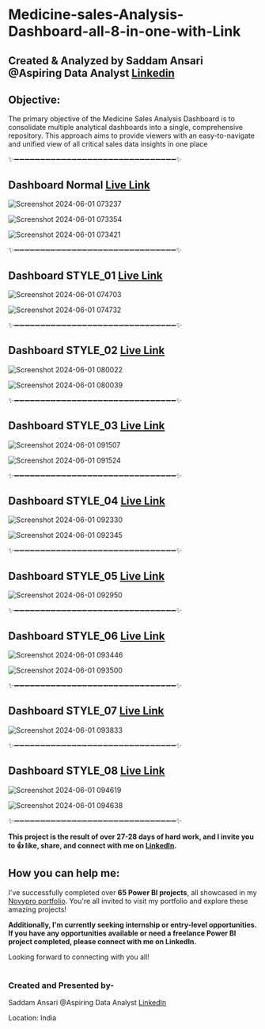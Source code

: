 # Medicine-sales-Analysis-Dashboard-all-8-in-one-with-Link

## Created & Analyzed by Saddam Ansari @Aspiring Data Analyst [Linkedin](https://www.linkedin.com/in/saddam-ansari-dataanalyst/)

## Objective:
The primary objective of the Medicine Sales Analysis Dashboard is to consolidate multiple analytical dashboards into a single, comprehensive repository. This approach aims to provide viewers with an easy-to-navigate and unified view of all critical sales data insights in one place

✨➖➖➖➖➖➖➖➖➖➖➖➖➖➖➖➖➖➖➖➖➖➖➖➖➖➖➖➖➖➖➖✨

## Dashboard Normal [Live Link](https://project.novypro.com/KnF4wU)

![Screenshot 2024-06-01 073237](https://github.com/user-saddam123/Medicine-sales-Analysis-Dashboard-all-8-in-one-with-Link/assets/123800896/b3025a1f-8ece-44f6-8ab7-e717be87cb05)

![Screenshot 2024-06-01 073354](https://github.com/user-saddam123/Medicine-sales-Analysis-Dashboard-all-8-in-one-with-Link/assets/123800896/647c13e0-6efc-4415-8bcf-be17bd9ddd88)

![Screenshot 2024-06-01 073421](https://github.com/user-saddam123/Medicine-sales-Analysis-Dashboard-all-8-in-one-with-Link/assets/123800896/d518f69e-6287-4f87-aa5f-3a9e146aed02)

✨➖➖➖➖➖➖➖➖➖➖➖➖➖➖➖➖➖➖➖➖➖➖➖➖➖➖➖➖➖➖➖✨

## Dashboard STYLE_01 [Live Link](https://project.novypro.com/08PEnM)

![Screenshot 2024-06-01 074703](https://github.com/user-saddam123/Medicine-sales-Analysis-Dashboard-all-8-in-one-with-Link/assets/123800896/4616ba00-2f4e-40ec-96c2-8e387241216d)

![Screenshot 2024-06-01 074732](https://github.com/user-saddam123/Medicine-sales-Analysis-Dashboard-all-8-in-one-with-Link/assets/123800896/be5b43cd-5dfd-4753-88af-920ca62c8409)


✨➖➖➖➖➖➖➖➖➖➖➖➖➖➖➖➖➖➖➖➖➖➖➖➖➖➖➖➖➖➖➖✨

## Dashboard STYLE_02 [Live Link](https://project.novypro.com/p4sA2f)

![Screenshot 2024-06-01 080022](https://github.com/user-saddam123/Medicine-sales-Analysis-Dashboard-all-8-in-one-with-Link/assets/123800896/26bf5463-c669-4483-92fc-f9365d125f19)

![Screenshot 2024-06-01 080039](https://github.com/user-saddam123/Medicine-sales-Analysis-Dashboard-all-8-in-one-with-Link/assets/123800896/55c99ec2-76ae-4613-848f-e9c9d8ce7f67)

✨➖➖➖➖➖➖➖➖➖➖➖➖➖➖➖➖➖➖➖➖➖➖➖➖➖➖➖➖➖➖➖✨

## Dashboard STYLE_03 [Live Link](https://project.novypro.com/ZTq1dj)

![Screenshot 2024-06-01 091507](https://github.com/user-saddam123/Medicine-sales-Analysis-Dashboard-all-8-in-one-with-Link/assets/123800896/421bcda3-cf41-49e8-b8fd-0b2e6f31b19a)

![Screenshot 2024-06-01 091524](https://github.com/user-saddam123/Medicine-sales-Analysis-Dashboard-all-8-in-one-with-Link/assets/123800896/8ddfd779-7ba6-423d-b995-1a8cfd8333fc)

✨➖➖➖➖➖➖➖➖➖➖➖➖➖➖➖➖➖➖➖➖➖➖➖➖➖➖➖➖➖➖➖✨

## Dashboard STYLE_04 [Live Link](https://project.novypro.com/kSea5B)

![Screenshot 2024-06-01 092330](https://github.com/user-saddam123/Medicine-sales-Analysis-Dashboard-all-8-in-one-with-Link/assets/123800896/c8e8f5e8-0306-4fc4-a421-3d5d523ae244)

![Screenshot 2024-06-01 092345](https://github.com/user-saddam123/Medicine-sales-Analysis-Dashboard-all-8-in-one-with-Link/assets/123800896/edec8ca4-6e8a-4f58-9a00-55fda3b8423d)

✨➖➖➖➖➖➖➖➖➖➖➖➖➖➖➖➖➖➖➖➖➖➖➖➖➖➖➖➖➖➖➖✨

## Dashboard STYLE_05 [Live Link](https://project.novypro.com/6qhUFZ)

![Screenshot 2024-06-01 092950](https://github.com/user-saddam123/Medicine-sales-Analysis-Dashboard-all-8-in-one-with-Link/assets/123800896/afbc1a26-ced7-4649-ad70-60a9d4c82a2e)


✨➖➖➖➖➖➖➖➖➖➖➖➖➖➖➖➖➖➖➖➖➖➖➖➖➖➖➖➖➖➖➖✨

## Dashboard STYLE_06 [Live Link](https://project.novypro.com/gpmQD3)

![Screenshot 2024-06-01 093446](https://github.com/user-saddam123/Medicine-sales-Analysis-Dashboard-all-8-in-one-with-Link/assets/123800896/f3cc6fda-2682-4eb2-9c54-cd879095a6ea)

![Screenshot 2024-06-01 093500](https://github.com/user-saddam123/Medicine-sales-Analysis-Dashboard-all-8-in-one-with-Link/assets/123800896/ea8ea87e-245c-4519-ade9-e90d7083151a)


✨➖➖➖➖➖➖➖➖➖➖➖➖➖➖➖➖➖➖➖➖➖➖➖➖➖➖➖➖➖➖➖✨

## Dashboard STYLE_07 [Live Link](https://project.novypro.com/4fkJVb)

![Screenshot 2024-06-01 093833](https://github.com/user-saddam123/Medicine-sales-Analysis-Dashboard-all-8-in-one-with-Link/assets/123800896/3bc990cc-b40c-49eb-90ed-67bbde90d429)


✨➖➖➖➖➖➖➖➖➖➖➖➖➖➖➖➖➖➖➖➖➖➖➖➖➖➖➖➖➖➖➖✨

## Dashboard STYLE_08 [Live Link](https://project.novypro.com/5OxudG)

![Screenshot 2024-06-01 094619](https://github.com/user-saddam123/Medicine-sales-Analysis-Dashboard-all-8-in-one-with-Link/assets/123800896/727670d5-6411-4afe-afa0-9870f19b66e4)

![Screenshot 2024-06-01 094638](https://github.com/user-saddam123/Medicine-sales-Analysis-Dashboard-all-8-in-one-with-Link/assets/123800896/9ec664fd-1ca6-48b1-8c6d-43c201764462)


✨➖➖➖➖➖➖➖➖➖➖➖➖➖➖➖➖➖➖➖➖➖➖➖➖➖➖➖➖➖➖➖✨

**This project is the result of over 27-28 days of hard work, and I invite you to 👍 like, share, and connect with me on [LinkedIn](https://www.linkedin.com/in/saddam-ansari-dataanalyst/).**

## How you can help me:

I've successfully completed over **65 Power BI projects**, all showcased in my [Novypro portfolio](https://www.novypro.com/profile_projects/saddamansari). You're all invited to visit my portfolio and explore these amazing projects!

**Additionally, I'm currently seeking internship or entry-level opportunities. If you have any opportunities available or need a freelance Power BI project completed, please connect with me on LinkedIn.**

Looking forward to connecting with you all!

#

### Created and Presented by-

Saddam Ansari @Aspiring Data Analyst [LinkedIn](https://www.linkedin.com/in/saddam-ansari-dataanalyst/)

Location: India
